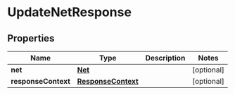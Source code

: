 

# UpdateNetResponse


## Properties

| Name | Type | Description | Notes |
|------------ | ------------- | ------------- | -------------|
|**net** | [**Net**](Net.md) |  |  [optional] |
|**responseContext** | [**ResponseContext**](ResponseContext.md) |  |  [optional] |



